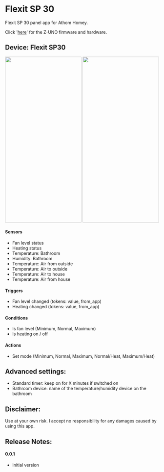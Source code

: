 # Flexit SP 30

Flexit SP 30 panel app for Athom Homey.

Click '[here](https://github.com/balmli/no.almli.flexit.zuno)' for the Z-UNO firmware and hardware.

## Device: Flexit SP30 

<img src="https://balmli.github.io/no.almli.flexit/app_1.png" width="250" height="541">
<img src="https://balmli.github.io/no.almli.flexit/app_2.png" width="250" height="541">

#### Sensors

- Fan level status
- Heating status
- Temperature: Bathroom
- Humidity: Bathroom
- Temperature: Air from outside
- Temperature: Air to outside
- Temperature: Air to house
- Temperature: Air from house

#### Triggers

- Fan level changed (tokens: value, from_app)
- Heating changed (tokens: value, from_app)

#### Conditions

- Is fan level (Minimum, Normal, Maximum)
- Is heating on / off

#### Actions

- Set mode (Minimum, Normal, Maximum, Normal/Heat, Maximum/Heat)

## Advanced settings:

- Standard timer: keep on for X minutes if switched on
- Bathroom device: name of the temperature/humidity device on the bathroom

## Disclaimer:

Use at your own risk. I accept no responsibility for any damages caused by using this app.


## Release Notes:

#### 0.0.1

- Initial version
